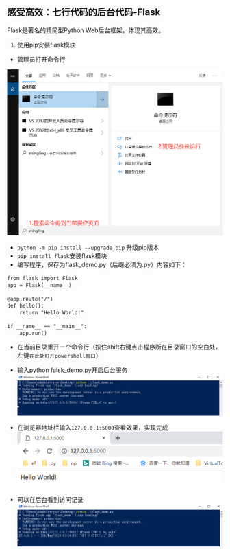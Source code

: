 ## 感受高效：七行代码的后台代码-Flask

Flask是著名的精简型Python Web后台框架，体现其高效。  
1. 使用pip安装flask模块

* 管理员打开命令行

![](/assets/013.png)

* `python -m pip install --upgrade pip` 升级pip版本
* `pip install flask`安装flask模块
* 编写程序，保存为flask\_demo.py（后缀必须为.py）内容如下：

```
from flask import Flask
app = Flask(__name__)

@app.route("/")
def hello():
    return "Hello World!"

if __name__ == "__main__":
    app.run()
```

* 在当前目录重开一个命令行（按住shift右键点击程序所在目录窗口的空白处，左键`在此处打开powershell窗口`）
* 输入python falsk\_demo.py开启后台服务  
  ![!\[\]\(/assets/014.png\)](/assets/014.png)

* 在浏览器地址栏输入`127.0.0.1:5000`查看效果，实现完成  
  ![](/assets/015.png)

* 可以在后台看到访问记录
![](/assets/017.png)

